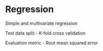 # Regression
Simple and multivariate regression

Test data split - K-fold cross validation

Evaluation metric - Root mean squared error
